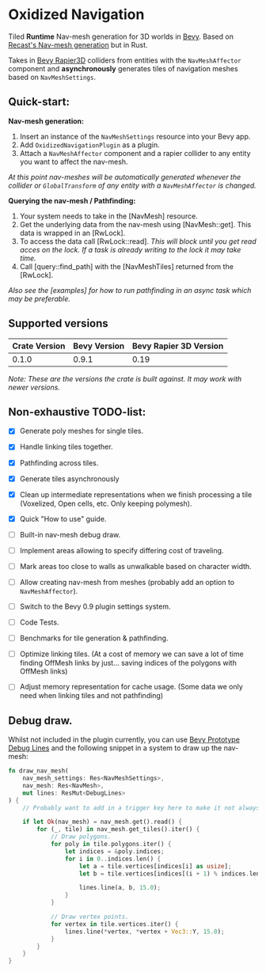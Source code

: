# Oxidized Navigation

Tiled **Runtime** Nav-mesh generation for 3D worlds in [Bevy](https://bevyengine.org/). Based on [Recast's Nav-mesh generation](https://github.com/recastnavigation/recastnavigation/) but in Rust.

Takes in [Bevy Rapier3D](https://crates.io/crates/bevy_rapier3d) colliders from entities with the ``NavMeshAffector`` component and **asynchronously** generates tiles of navigation meshes based on ``NavMeshSettings``.

## Quick-start:
**Nav-mesh generation:**
1. Insert an instance of the ``NavMeshSettings`` resource into your Bevy app.
2. Add ``OxidizedNavigationPlugin`` as a plugin.
3. Attach a ``NavMeshAffector`` component and a rapier collider to any entity you want to affect the nav-mesh.

*At this point nav-meshes will be automatically generated whenever the collider or ``GlobalTransform`` of any entity with a ``NavMeshAffector`` is changed.*

**Querying the nav-mesh / Pathfinding:**
1. Your system needs to take in the [NavMesh] resource.
2. Get the underlying data from the nav-mesh using [NavMesh::get]. This data is wrapped in an [RwLock].
3. To access the data call [RwLock::read]. *This will block until you get read acces on the lock. If a task is already writing to the lock it may take time.*
4. Call [query::find_path] with the [NavMeshTiles] returned from the [RwLock]. 

*Also see the [examples] for how to run pathfinding in an async task which may be preferable.*

## Supported versions

| Crate Version | Bevy Version | Bevy Rapier 3D Version |
| ------------- | ------------ | ---------------------- |
| 0.1.0         | 0.9.1        | 0.19                   |

*Note: These are the versions the crate is built against. It may work with newer versions.*

## Non-exhaustive TODO-list:

- [X] Generate poly meshes for single tiles.
- [X] Handle linking tiles together.
- [X] Pathfinding across tiles.
- [X] Generate tiles asynchronously
- [X] Clean up intermediate representations when we finish processing a tile (Voxelized, Open cells, etc. Only keeping polymesh).
- [X] Quick "How to use" guide.

- [ ] Built-in nav-mesh debug draw.
- [ ] Implement areas allowing to specify differing cost of traveling.
- [ ] Mark areas too close to walls as unwalkable based on character width.
- [ ] Allow creating nav-mesh from meshes (probably add an option to ``NavMeshAffector``).
- [ ] Switch to the Bevy 0.9 plugin settings system.

- [ ] Code Tests.
- [ ] Benchmarks for tile generation & pathfinding. 
- [ ] Optimize linking tiles. (At a cost of memory we can save a lot of time finding OffMesh links by just... saving indices of the polygons with OffMesh links)
- [ ] Adjust memory representation for cache usage. (Some data we only need when linking tiles and not pathfinding)

## Debug draw.

Whilst not included in the plugin currently, you can use [Bevy Prototype Debug Lines](https://crates.io/crates/bevy_prototype_debug_lines) and the following snippet in a system to draw up the nav-mesh:

```rust
fn draw_nav_mesh(
    nav_mesh_settings: Res<NavMeshSettings>,
    nav_mesh: Res<NavMesh>,
    mut lines: ResMut<DebugLines>
) {
    // Probably want to add in a trigger key here to make it not always draw.

    if let Ok(nav_mesh) = nav_mesh.get().read() {
        for (_, tile) in nav_mesh.get_tiles().iter() {
            // Draw polygons.
            for poly in tile.polygons.iter() {
                let indices = &poly.indices;
                for i in 0..indices.len() {
                    let a = tile.vertices[indices[i] as usize];
                    let b = tile.vertices[indices[(i + 1) % indices.len()] as usize];

                    lines.line(a, b, 15.0);
                }
            }

            // Draw vertex points.
            for vertex in tile.vertices.iter() {
                lines.line(*vertex, *vertex + Vec3::Y, 15.0);
            }
        }
    }
}
```
